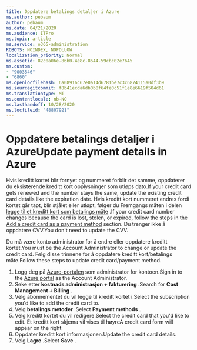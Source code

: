 ```yaml
---
title: Oppdatere betalings detaljer i Azure
ms.author: pebaum
author: pebaum
ms.date: 04/21/2020
ms.audience: ITPro
ms.topic: article
ms.service: o365-administration
ROBOTS: NOINDEX, NOFOLLOW
localization_priority: Normal
ms.assetid: 82c0a06e-86b0-4e8c-8644-59cbc02e7645
ms.custom:
- "9003546"
- "6860"
ms.openlocfilehash: 6a08916c67e0a14d6781be7c3c6874115a0df3b9
ms.sourcegitcommit: f8b41ecda6db0b8f64fe0c51f1e8e6619f504d61
ms.translationtype: MT
ms.contentlocale: nb-NO
ms.lasthandoff: 10/28/2020
ms.locfileid: "48807921"
---
```

# <a name="update-payment-details-in-azure"></a><span data-ttu-id="58323-102">Oppdatere betalings detaljer i Azure</span><span class="sxs-lookup"><span data-stu-id="58323-102">Update payment details in Azure</span></span>

<span data-ttu-id="58323-103">Hvis kreditt kortet blir fornyet og nummeret forblir det samme, oppdaterer du eksisterende kreditt kort opplysninger som utløps dato.</span><span class="sxs-lookup"><span data-stu-id="58323-103">If your credit card gets renewed and the number stays the same, update the existing credit card details like the expiration date.</span></span> <span data-ttu-id="58323-104">Hvis kreditt kort nummeret endres fordi kortet går tapt, blir stjålet eller utløpt, følger du Fremgangs måten i delen [legge til et kreditt kort som betalings måte](https://docs.microsoft.com/azure/cost-management-billing/manage/change-credit-card?WT.mc_id=Portal-Microsoft_Azure_Support#addcard) .</span><span class="sxs-lookup"><span data-stu-id="58323-104">If your credit card number changes because the card is lost, stolen, or expired, follow the steps in the [Add a credit card as a payment method](https://docs.microsoft.com/azure/cost-management-billing/manage/change-credit-card?WT.mc_id=Portal-Microsoft_Azure_Support#addcard) section.</span></span> <span data-ttu-id="58323-105">Du trenger ikke å oppdatere CVV.</span><span class="sxs-lookup"><span data-stu-id="58323-105">You don't need to update the CVV.</span></span>

<span data-ttu-id="58323-106">Du må være konto administrator for å endre eller oppdatere kreditt kortet.</span><span class="sxs-lookup"><span data-stu-id="58323-106">You must be the Account Administrator to change or update the credit card.</span></span> <span data-ttu-id="58323-107">Følg disse trinnene for å oppdatere kreditt kort/betalings måte.</span><span class="sxs-lookup"><span data-stu-id="58323-107">Follow these steps to update credit card/payment method.</span></span>

1. <span data-ttu-id="58323-108">Logg deg på [Azure-portalen](https://portal.azure.com/) som administrator for kontoen.</span><span class="sxs-lookup"><span data-stu-id="58323-108">Sign in to the [Azure portal](https://portal.azure.com/) as the Account Administrator.</span></span>
2. <span data-ttu-id="58323-109">Søke etter **kostnads administrasjon + fakturering** .</span><span class="sxs-lookup"><span data-stu-id="58323-109">Search for **Cost Management + Billing** .</span></span>
3. <span data-ttu-id="58323-110">Velg abonnementet du vil legge til kreditt kortet i.</span><span class="sxs-lookup"><span data-stu-id="58323-110">Select the subscription you'd like to add the credit card to.</span></span>
4. <span data-ttu-id="58323-111">Velg **betalings metoder** .</span><span class="sxs-lookup"><span data-stu-id="58323-111">Select **Payment methods** .</span></span>
5. <span data-ttu-id="58323-112">Velg kreditt kortet du vil redigere.</span><span class="sxs-lookup"><span data-stu-id="58323-112">Select the credit card that you'd like to edit.</span></span> <span data-ttu-id="58323-113">Et kreditt kort skjema vil vises til høyre</span><span class="sxs-lookup"><span data-stu-id="58323-113">A credit card form will appear on the right</span></span>
6. <span data-ttu-id="58323-114">Oppdater kreditt kort informasjonen.</span><span class="sxs-lookup"><span data-stu-id="58323-114">Update the credit card details.</span></span>
7. <span data-ttu-id="58323-115">Velg **Lagre** .</span><span class="sxs-lookup"><span data-stu-id="58323-115">Select **Save** .</span></span>
